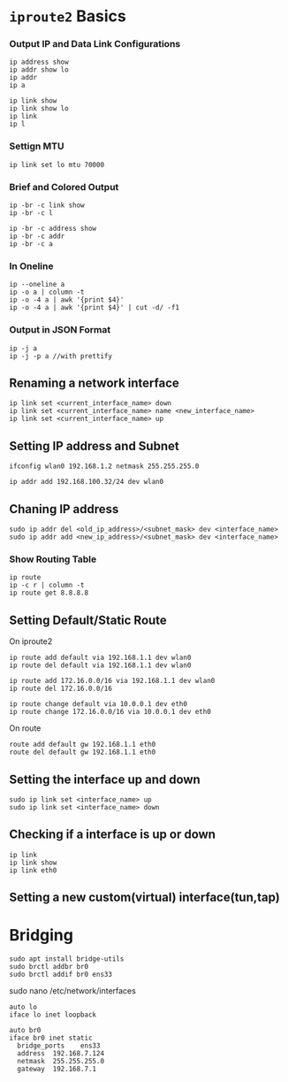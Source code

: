 # `iproute2` Basics

### Output IP and Data Link Configurations 
```
ip address show
ip addr show lo
ip addr
ip a
```

```
ip link show
ip link show lo
ip link
ip l
```

### Settign MTU
```
ip link set lo mtu 70000
```

### Brief and Colored Output
```
ip -br -c link show
ip -br -c l

ip -br -c address show
ip -br -c addr
ip -br -c a
```

### In Oneline
```
ip --oneline a
ip -o a | column -t 
ip -o -4 a | awk '{print $4}'
ip -o -4 a | awk '{print $4}' | cut -d/ -f1
```

### Output in JSON Format
```
ip -j a
ip -j -p a //with prettify
```

## Renaming a network interface

```
ip link set <current_interface_name> down
ip link set <current_interface_name> name <new_interface_name>
ip link set <current_interface_name> up
```


## Setting IP address and Subnet

```
ifconfig wlan0 192.168.1.2 netmask 255.255.255.0
```

```
ip addr add 192.168.100.32/24 dev wlan0
```

## Chaning IP address

```
sudo ip addr del <old_ip_address>/<subnet_mask> dev <interface_name>
sudo ip addr add <new_ip_address>/<subnet_mask> dev <interface_name>
```

### Show Routing Table 
```
ip route
ip -c r | column -t
ip route get 8.8.8.8
```

## Setting Default/Static Route

On iproute2
```
ip route add default via 192.168.1.1 dev wlan0
ip route del default via 192.168.1.1 dev wlan0

ip route add 172.16.0.0/16 via 192.168.1.1 dev wlan0
ip route del 172.16.0.0/16
```

```
ip route change default via 10.0.0.1 dev eth0
ip route change 172.16.0.0/16 via 10.0.0.1 dev eth0
```

On route
```
route add default gw 192.168.1.1 eth0
route del default gw 192.168.1.1 eth0
```

## Setting the interface up and down

```
sudo ip link set <interface_name> up
sudo ip link set <interface_name> down
```

## Checking if a interface is up or down

```
ip link
ip link show
ip link eth0
```

## Setting a new custom(virtual) interface(tun,tap)


# Bridging

```
sudo apt install bridge-utils
sudo brctl addbr br0
sudo brctl addif br0 ens33
```
sudo nano /etc/network/interfaces 
```
auto lo
iface lo inet loopback

auto br0
iface br0 inet static
  bridge_ports    ens33
  address  192.168.7.124
  netmask  255.255.255.0
  gateway  192.168.7.1
```








